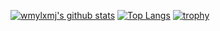 <!--
**wmylxmj/wmylxmj** is a ✨ _special_ ✨ repository because its `README.md` (this file) appears on your GitHub profile.

Here are some ideas to get you started:

- 🔭 I’m currently working on ...
- 🌱 I’m currently learning ...
- 👯 I’m looking to collaborate on ...
- 🤔 I’m looking for help with ...
- 💬 Ask me about ...
- 📫 How to reach me: ...
- 😄 Pronouns: ...
- ⚡ Fun fact: ...
-->

[![wmylxmj's github stats](https://github-readme-stats.vercel.app/api?username=wmylxmj&theme=chartreuse-dark)](https://github.com/anuraghazra/github-readme-stats)
[![Top Langs](https://github-readme-stats.vercel.app/api/top-langs/?username=wmylxmj&hide=jupyter%20notebook&langs_count=5&layout=donut&theme=chartreuse-dark)](https://github.com/anuraghazra/github-readme-stats)
[![trophy](https://github-profile-trophy.vercel.app/?username=wmylxmj&row=1&margin-w=10&theme=matrix)](https://github.com/ryo-ma/github-profile-trophy)


